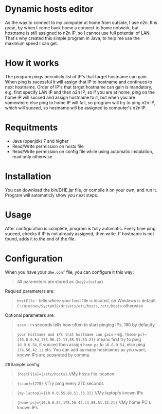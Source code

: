 # Dynamic hosts editor
As the way to connect to my computer at home from outside, I use n2n. It is great, by when I come back home a connect to home network, but hostname is still assigned to n2n IP, so I cannot use full potential of LAN. That's why created this simple program in Java, to help me use the maximum speed I can get.
# How it works
The program pings periodicly list of IP's that target hostname can gain. When ping is sucessful it will assign that IP to hostname and continues to next hostname. Order of IP's that target hostname can gain is mandatory, e.g. first specify LAN IP and then n2n IP, so if you are at home, ping on the home IP will succed and assign hostname to it, but when you are somewhere else ping to home IP will fail, so program will try to ping n2n IP, which will suceed, so hostname will be assigned to computer's n2n IP.
# Requitments
+ Java (openjdk) 7 and higher
+ Read/Write permission on hosts file
+ Read/Write permission on config file while using automatic instalation, read only otherwise

# Installation
You can download the bin/DHE.jar file, or compile it on your own, and run it. Program will automaticly show you next steps.

# Usage
After configuration is complete, program is fully automatic. Every time ping suceed, checks if IP is not already assigned, then write. If hostname is not found, adds it to the end of the file.

# Configuration
When you have your `dhe.conf` file, you can configure it this way:
> All parameters are stored as `{key}={value}`

Requied parameters are:
> `hostFile` - tells where your host file is located, on Windows is default `C:/Windows/System32/drivers/etc/hosts`, `/etc/hosts` otherwise

Optional parameters are:
> `scan` - in seconds tells how often to start pinging IPs, 180 by defaulty

> `your hostname and IPs that hostname can gain` - eg. `{home-pc}={10.0.0.54,178.56.42.11,68.51.33.21}` means first try to ping `10.0.0.54`, if succed then assign `home-pc` to `10.0.0.54`, else ping `178.56.42.11` etc. You can add as many hostnames as you want, known IPs are separated by comma.

##Sample config
> `{hostFile}={/etc/hosts}` //My hosts file location

> `{scan}={270}` //Try ping every 270 seconds

> `{my-laptop}={10.0.0.55,68.51.33.22}` //My laptop's known IPs

> `{home-pc}={10.0.0.54,178.56.42.11,68.51.33.21}` //My home PC's known IPs
